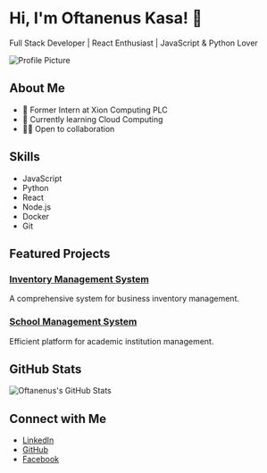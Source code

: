 # Hi, I'm Oftanenus Kasa! 👋

Full Stack Developer | React Enthusiast | JavaScript & Python Lover

![Profile Picture](https://z-p3-scontent.fadd2-1.fna.fbcdn.net/v/t39.30808-6/461327921_1924092578003254_2405530486380552276_n.jpg)

## About Me
- 🔭 Former Intern at Xion Computing PLC
- 🌱 Currently learning Cloud Computing
- 👨‍💻 Open to collaboration

## Skills
- JavaScript
- Python
- React
- Node.js
- Docker
- Git

## Featured Projects

### [Inventory Management System](#)
A comprehensive system for business inventory management.

### [School Management System](#)
Efficient platform for academic institution management.

## GitHub Stats

![Oftanenus's GitHub Stats](https://github-readme-stats.vercel.app/api?username=Oftanenuskasa&show_icons=true&count_private=true&hide=prs)

## Connect with Me

- [LinkedIn](https://www.linkedin.com/in/oftanenus-kasa-4692aa257/)
- [GitHub](https://github.com/Oftanenuskasa)
- [Facebook](https://web.facebook.com/Oftanenuskasa/)
